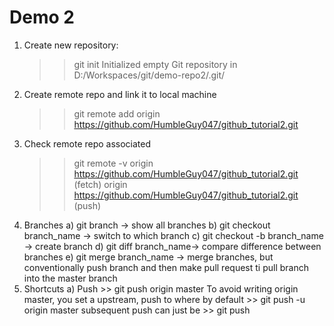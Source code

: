# Demo 2
1. Create new repository:
    >> git init
    >> Initialized empty Git repository in D:/Workspaces/git/demo-repo2/.git/
2. Create remote repo and link it to local machine
    >> git remote add origin https://github.com/HumbleGuy047/github_tutorial2.git
3. Check remote repo associated
    >> git remote -v
origin  https://github.com/HumbleGuy047/github_tutorial2.git (fetch)
origin  https://github.com/HumbleGuy047/github_tutorial2.git (push)
4. Branches
    a) git branch -> show all branches
    b) git checkout branch_name -> switch to which branch
    c) git checkout -b branch_name -> create branch
    d) git diff branch_name-> compare difference between branches
    e) git merge branch_name -> merge branches, but conventionally push branch and then make pull request ti pull branch into the master branch 
8. Shortcuts
    a) Push
        >> git push origin master
        To avoid writing origin master, you set a upstream, push to where by default
        >> git push -u origin master
        subsequent push can just be
        >> git push


